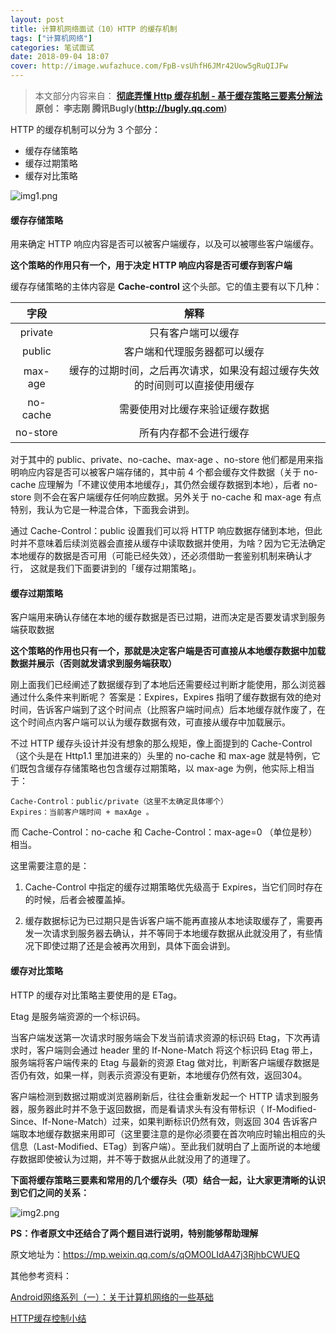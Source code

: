 ```yaml
---
layout: post
title: 计算机网络面试（10）HTTP 的缓存机制
tags: ["计算机网络"]
categories: 笔试面试
date: 2018-09-04 18:07
cover: http://image.wufazhuce.com/FpB-vsUhfH6JMr42Uow5gRuQIJFw
---
```


> 本文部分内容来自：
> **[彻底弄懂 Http 缓存机制 - 基于缓存策略三要素分解法](https://mp.weixin.qq.com/s/qOMO0LIdA47j3RjhbCWUEQ)**
> **原创： 李志刚  腾讯Bugly(http://bugly.qq.com)**  

HTTP 的缓存机制可以分为 3 个部分：

- 缓存存储策略
- 缓存过期策略
- 缓存对比策略

![img1.png](https://i.loli.net/2019/08/29/zQFbXDKeiyVpxdJ.jpg)

#### 缓存存储策略

用来确定 HTTP 响应内容是否可以被客户端缓存，以及可以被哪些客户端缓存。

**这个策略的作用只有一个，用于决定 HTTP 响应内容是否可缓存到客户端**

缓存存储策略的主体内容是 **Cache-control** 这个头部。它的值主要有以下几种：

| 字段      |     解释 |
| :--------: | :------: |
| private    |  只有客户端可以缓存 |
| public     |  客户端和代理服务器都可以缓存|
| max-age    |  缓存的过期时间，之后再次请求，如果没有超过缓存失效的时间则可以直接使用缓存|
| no-cache   |  需要使用对比缓存来验证缓存数据|
| no-store   |  所有内存都不会进行缓存|

对于其中的 public、private、no-cache、max-age 、no-store 他们都是用来指明响应内容是否可以被客户端存储的，其中前 4 个都会缓存文件数据（关于 no-cache 应理解为「不建议使用本地缓存」，其仍然会缓存数据到本地），后者 no-store 则不会在客户端缓存任何响应数据。另外关于 no-cache 和 max-age 有点特别，我认为它是一种混合体，下面我会讲到。

通过 Cache-Control：public 设置我们可以将 HTTP 响应数据存储到本地，但此时并不意味着后续浏览器会直接从缓存中读取数据并使用，为啥？因为它无法确定本地缓存的数据是否可用（可能已经失效），还必须借助一套鉴别机制来确认才行， 这就是我们下面要讲到的「缓存过期策略」。

#### 缓存过期策略

客户端用来确认存储在本地的缓存数据是否已过期，进而决定是否要发请求到服务端获取数据

**这个策略的作用也只有一个，那就是决定客户端是否可直接从本地缓存数据中加载数据并展示（否则就发请求到服务端获取）**

刚上面我们已经阐述了数据缓存到了本地后还需要经过判断才能使用，那么浏览器通过什么条件来判断呢？ 答案是：Expires，Expires 指明了缓存数据有效的绝对时间，告诉客户端到了这个时间点（比照客户端时间点）后本地缓存就作废了，在这个时间点内客户端可以认为缓存数据有效，可直接从缓存中加载展示。

不过 HTTP 缓存头设计并没有想象的那么规矩，像上面提到的 Cache-Control（这个头是在 Http1.1 里加进来的）头里的 no-cache 和 max-age 就是特例，它们既包含缓存存储策略也包含缓存过期策略，以 max-age 为例，他实际上相当于：

```
Cache-Control：public/private（这里不太确定具体哪个）
Expires：当前客户端时间 + maxAge 。
```

而 Cache-Control：no-cache 和 Cache-Control：max-age=0 （单位是秒）相当。

这里需要注意的是：

1. Cache-Control 中指定的缓存过期策略优先级高于 Expires，当它们同时存在的时候，后者会被覆盖掉。

2. 缓存数据标记为已过期只是告诉客户端不能再直接从本地读取缓存了，需要再发一次请求到服务器去确认，并不等同于本地缓存数据从此就没用了，有些情况下即使过期了还是会被再次用到，具体下面会讲到。

#### 缓存对比策略

HTTP 的缓存对比策略主要使用的是 ETag。

Etag 是服务端资源的一个标识码。

当客户端发送第一次请求时服务端会下发当前请求资源的标识码 Etag，下次再请求时，客户端则会通过 header 里的 If-None-Match 将这个标识码 Etag 带上，服务端将客户端传来的 Etag 与最新的资源 Etag 做对比，判断客户端缓存数据是否仍有效，如果一样，则表示资源没有更新，本地缓存仍然有效，返回304。

客户端检测到数据过期或浏览器刷新后，往往会重新发起一个 HTTP 请求到服务器，服务器此时并不急于返回数据，而是看请求头有没有带标识（ If-Modified-Since、If-None-Match）过来，如果判断标识仍然有效，则返回 304 告诉客户端取本地缓存数据来用即可（这里要注意的是你必须要在首次响应时输出相应的头信息（Last-Modified、ETag）到客户端）。至此我们就明白了上面所说的本地缓存数据即使被认为过期，并不等于数据从此就没用了的道理了。

**下面将缓存策略三要素和常用的几个缓存头（项）结合一起，让大家更清晰的认识到它们之间的关系：**

![img2.png](https://i.loli.net/2019/08/29/wkB1cMrKjhRCetL.jpg)

**PS：作者原文中还结合了两个题目进行说明，特别能够帮助理解**

原文地址为：https://mp.weixin.qq.com/s/qOMO0LIdA47j3RjhbCWUEQ

其他参考资料：

[Android网络系列（一）：关于计算机网络的一些基础](https://www.jianshu.com/p/51805c122d01)

[HTTP缓存控制小结](http://imweb.io/topic/5795dcb6fb312541492eda8c)
